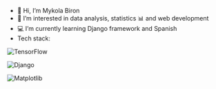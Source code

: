 - 👋 Hi, I’m Mykola Biron
- 👀 I’m interested in data analysis, statistics 📊 and web development
- 💻 I’m currently learning Django framework and Spanish
- Tech stack:
  
![TensorFlow](https://img.shields.io/badge/TensorFlow-FF6F00?style=for-the-badge&logo=tensorflow&logoColor=white)

![Django](https://img.shields.io/badge/Django-092E20?style=for-the-badge&logo=django&logoColor=white)

![Matplotlib](https://img.shields.io/badge/Matplotlib-11557C?style=for-the-badge&logo=matplotlib&logoColor=white)




